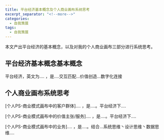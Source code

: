 ```yaml
---
title: 平台经济基本概念及个人商业画布系统思考
excerpt_separator: "<!--more-->"
categories:
  - 自我策展
tags:
  - 自我策展
---
```


本文产出平台经济的基本概念，以及对我的个人商业画布三部分进行系统思考。

<!--more-->

## 平台经济基本概念基本概念

平台经济，英文为.... ，是....交互匹配...价值创造...数字化连接

## 个人商业画布系统思考

[个人PS-商业模式画布中的客户群体]....  ，是....。平台经济下....

[个人PS-商业模式画布中的价值主张/服务]....  ，是....。平台经济下....

[个人PS-商业模式画布中的业务]....  ，是....。结合...系统思维丶设计思维丶数据思维....